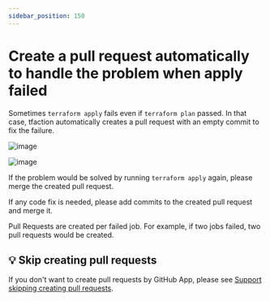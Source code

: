 ```yaml
---
sidebar_position: 150
---
```


# Create a pull request automatically to handle the problem when apply failed

Sometimes `terraform apply` fails even if `terraform plan` passed.
In that case, tfaction automatically creates a pull request with an empty commit to fix the failure.

![image](https://user-images.githubusercontent.com/13323303/151699230-1c109a57-47d1-4c3b-9c3a-4dfec786a043.png)

![image](https://user-images.githubusercontent.com/13323303/151699142-6d19cd51-eac5-4f69-bfe5-7920df69edc6.png)

If the problem would be solved by running `terraform apply` again,
please merge the created pull request.

If any code fix is needed, please add commits to the created pull request and merge it.

Pull Requests are created per failed job.
For example, if two jobs failed, two pull requests would be created.

## :bulb: Skip creating pull requests

If you don't want to create pull requests by GitHub App, please see [Support skipping creating pull requests](skip-creating-pr).
